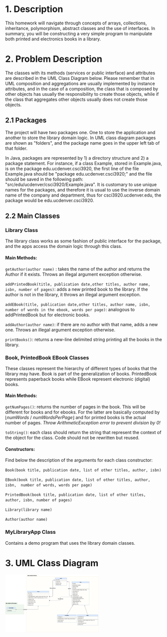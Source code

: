 # 1. Description
This homework will navigate through concepts of arrays, collections, inheritance, polymorphism, abstract classes and the use of interfaces. In summary, you will be constructing a very simple program to manipulate both printed and electronics books in a library. 

# 2. Problem Description
The classes with its methods (services or public interface) and attributes are described in the UML Class Diagram below. Please remember that in UML composition and aggregations are usually implemented by instance attributes, and in the case of a composition, the class that is composed by other objects has usually the responsibility to create those objects, while if the class that aggregates other objects usually does not create those objects. 

## 2.1 Packages
The project will have two packages one. One to store the application and another to store the library domain logic. In UML class diagram packages are shown as "folders", and the package name goes in the upper left tab of that folder.

In Java, packages are represented by 1) a directory structure and 2) a package statement. For instance, if a class Example, stored in Example.java, is on the package edu.ucdenver.csci3920, the first line of the file Example.java should be "package edu.ucdenver.csci3920;" and the file should be saved in the following path: "src/edu/ucdenver/csci3920/Example.java". It is customary to use unique names for the packages, and therefore it is usual to use the inverse domain name of the company and department, thus for csci3920.ucdenver.edu, the package would be edu.ucdenver.csci3920.

## 2.2 Main Classes
### Library Class

The library class works as some fashion of public interface for the package, and the apps access the domain logic through this class. 

#### Main Methods:

`getAuthor(author name)` : takes the name of the author and returns the Author if it exists. Throws an illegal argument exception otherwise.

`addPrintedBook(title, publication date,other titles, author name, isbn, number of pages)`: adds a new printed book to the library. If the author is not in the library, it throws an illegal argument exception.

`addEBook(title, publication date,other titles, author name, isbn, number of words in the ebook, words per page)`: analogous to addPrintedBook but for electronic books.

`addAuthor(author name)`: if there are no author with that name, adds a new one. Throws an illegal argument exception otherwise.

`printBooks()`: returns a new-line delimited string printing all the books in the library. 
### Book, PrintedBook EBook Classes
These classes represent the hierarchy of different types of books that the library may have. Book is part of the generalization of books. PrintedBook represents paperback books while EBook represent electronic (digital) books. 
#### Main Methods:

`getNumPages()`: returns the number of pages in the book. This will be different for books and for ebooks. For the latter are basically computed by $\lfloor{numWords\ /\ numWordsPerPage} \rfloor$ and for printed books is the actual number of pages. *Throw ArithmeticException error to prevent division by 0!* 

`toString()`: each class should return the string that represent the context of the object for the class. Code should not be rewritten but reused.

#### Constructors:

Find below the description of the arguments for each class constructor:

`Book(book title, publication date, list of other titles, author, isbn)`

`EBook(book title, publication date, list of other titles, author, isbn,  number of words, words per page)`

`PrintedBook(book title, publication date, list of other titles, author, isbn, number of pages)`

`Library(library name)`

`Author(author name)`

### MyLibraryApp Class
Contains a demo program that uses the library domain classes.

# 3. UML Class Diagram
<img src="https://github.com/a-burlacu/CSCI-3920/blob/main/Hwk2/Hwk2.png" width="300" center >